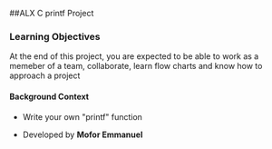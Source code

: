 ##ALX C printf Project
### Learning Objectives

At the end of this project, you are expected to be able to work as a memeber of a team, collaborate, learn flow charts and know how to approach a project

#### Background Context
- Write your own "printf" function
* Developed by **Mofor Emmanuel**